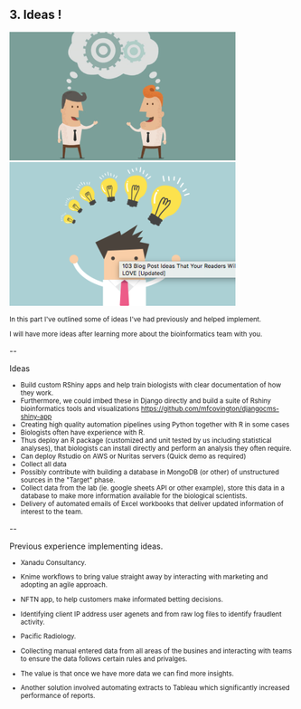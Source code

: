 ## 3. Ideas !

<img src="/public/img/ideas.png" width="400px"/> <img src="/public/img/idea_man.png" width="400px"/>

<small>

In this part I've outlined some of ideas I've had previously and helped implement.


I will have more ideas after learning more about the bioinformatics team with you.

</small>

--


Ideas 


<small>

- Build custom RShiny apps and help train biologists with clear documentation of how they work. <!-- .element: class="fragment" -->
 - Furthermore, we could imbed these in Django directly and build a suite of Rshiny bioinformatics tools and visualizations https://github.com/mfcovington/djangocms-shiny-app <!-- .element: class="fragment" -->
- Creating high quality automation pipelines using Python together with R in some cases <!-- .element: class="fragment" -->
- Biologists often have experience with R. <!-- .element: class="fragment" -->
 - Thus deploy an R package (customized and unit tested by us including statistical analyses), that biologists can install directly and perform an analysis they often require. <!-- .element: class="fragment" -->
 - Can deploy Rstudio on AWS or Nuritas servers (Quick demo as required) <!-- .element: class="fragment" -->
 - Collect all data <!-- .element: class="fragment" -->
 - Possibly contribute with building a database in MongoDB (or other) of unstructured sources in the "Target" phase. <!-- .element: class="fragment" -->
 - Collect data from the lab (ie. google sheets API or other example), store this data in a database to make more information available for the biological scientists. <!-- .element: class="fragment" -->
- Delivery of automated emails of Excel workbooks that deliver updated information of interest to the team. <!-- .element: class="fragment" -->

</small>

--

Previous experience implementing ideas.

<small>

- Xanadu Consultancy.
 - Knime workflows to bring value straight away by interacting with marketing and adopting an agile approach.
 - NFTN app, to help customers make informated betting decisions.
 - Identifying client IP address user agenets and from raw log files to identify fraudlent activity.

- Pacific Radiology.
 - Collecting manual entered data from all areas of the busines and interacting with teams to ensure the data follows certain rules and privalges.
 - The value is that once we have more data we can find more insights.
 - Another solution involved automating extracts to Tableau which significantly increased performance of reports.

</small>